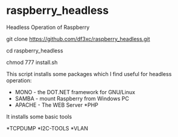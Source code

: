 # raspberry_headless

Headless Operation of Raspberry

git clone https://github.com/df3xc/raspberry_headless.git

cd raspberry_headless

chmod 777 install.sh

This script installs some packages which I find useful for headless operation:

* MONO - the DOT.NET framework for GNU/Linux
* SAMBA - mount Raspberry from Windows PC
* APACHE - The WEB Server
*PHP

It installs some basic tools

*TCPDUMP
*I2C-TOOLS
*VLAN


